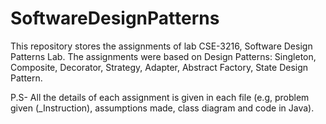 # SoftwareDesignPatterns

This repository stores the assignments of lab CSE-3216, Software Design Patterns Lab. The assignments were based on Design Patterns: Singleton, Composite, Decorator, Strategy, Adapter, Abstract Factory, State Design Pattern. 

P.S- All the details of each assignment is given in each file (e.g, problem given (_Instruction), assumptions made, class diagram and code in Java).

